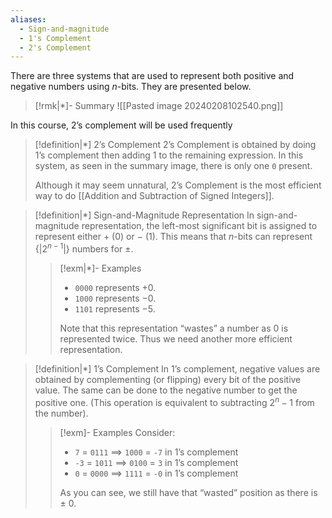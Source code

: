 ```yaml
---
aliases:
  - Sign-and-magnitude
  - 1's Complement
  - 2's Complement
---
```

There are three systems that are used to represent both positive and negative numbers using $n$-bits. They are presented below.

>[!rmk|*]- Summary
>![[Pasted image 20240208102540.png]]

In this course, 2’s complement will be used frequently

>[!definition|*] 2’s Complement
>2’s Complement is obtained by doing 1’s complement then adding $1$ to the remaining expression. In this system, as seen in the summary image, there is only one `0` present. 
>
>Although it may seem unnatural, 2’s Complement is the most efficient way to do [[Addition and Subtraction of Signed Integers]].


>[!definition|*] Sign-and-Magnitude Representation
>In sign-and-magnitude representation, the left-most significant bit is assigned to represent either $+$ (0) or $-$ (1). This means that $n$-bits can represent $\{|2^{n-1}|\}$ numbers for $\pm$.  
>>[!exm|*]- Examples
>>- `0000` represents $+0$. 
>>- `1000` represents $-0$. 
>>- `1101` represents $-5$.
>>
>>Note that this representation “wastes” a number as 0 is represented twice. Thus we need another more efficient representation.

>[!definition|*] 1’s Complement
>In 1’s complement, negative values are obtained by complementing (or flipping) every bit of the positive value. The same can be done to the negative number to get the positive one. 
>(This operation is equivalent to subtracting $2^n-1$ from the number).
>>[!exm]- Examples
>>Consider:
>>- `7` $=$ `0111` $\implies$ `1000` $=$ `-7` in 1’s complement
>>- `-3` $=$ `1011` $\implies$ `0100` $=$ `3` in 1’s complement
>>- `0` $=$ `0000` $\implies$ `1111` $=$ `-0` in 1’s complement
>>
>>As you can see, we still have that “wasted” position as there is $\pm$ 0. 

